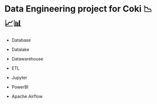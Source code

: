 # Data Engineering project for Coki 📉📈📊

- Database

- Datalake

- Datawarehouse

- ETL

- Jupyter

- PowerBI

- Apache Airflow

